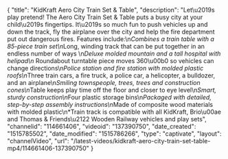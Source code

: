 {
    "title": "KidKraft Aero City Train Set & Table",
    "description": "Let\u2019s play pretend! The Aero City Train Set & Table puts a busy city at your child\u2019s fingertips. It\u2019s so much fun to push vehicles up and down the track, fly the airplane over the city and help the fire department put out dangerous fires. Features include:\n*Combines a train table with a 85-piece train set\n*Long, winding track that can be put together in an endless number of ways \n*Deluxe molded mountain and a tall hospital with helipad\n* Roundabout turntable piece moves 360\u00b0 so vehicles can change directions\n*Police station and fire station with molded plastic roofs\n*Three train cars, a fire truck, a police car, a helicopter, a bulldozer, and an airplane\n*Smiling townspeople, trees, trees and construction cones\n*Table keeps play time off the floor and closer to eye level\n*Smart, sturdy construction\n*Four plastic storage bins\n*Packaged with detailed, step-by-step assembly instructions\n*Made of composite wood materials with molded plastic\n*Train track is compatible with all KidKraft, Brio\u00ae and Thomas & Friends\u2122 Wooden Railway vehicles and play sets",
    "channelid": "114661406",
    "videoid": "137390750",
    "date_created": "1515785502",
    "date_modified": "1515786266",
    "type": "captivate",
    "layout": "channelVideo",
    "url": "\/latest-videos\/kidkraft-aero-city-train-set-table-mp4\/114661406-137390750"
}